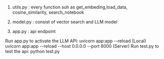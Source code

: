 1. utils.py : every function suh as get_embeding,load_data, cosine_similarity, search_notebook

2. model.py : consist of vector search and LLM model

3. app.py : api endpoint


Run app.py to activate the LLM API:
uvicorn app:app --reload (Local)
uvicorn app:app  --reload --host 0.0.0.0 --port 8000 (Server)
Run test.py to test the api:
python test.py
